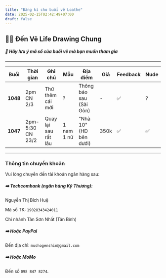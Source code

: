 ```yaml
---
title: "Đăng kí cho buổi vẽ Loathe"
date: 2025-02-15T02:42:49+07:00
draft: false
---
```


## 👯‍♀️ Đến Vẽ Life Drawing Chung

##### 👀 Hãy lưu ý mã số của buổi vẽ mà bạn muốn tham gia

---

| Buổi     | Thời gian        | Ghi chú              | Mẫu        | Địa điểm                | Giá  | Feedback | Nude |
|----------|------------------|----------------------|------------|-------------------------|------|----------|------|
| **1048** | 2pm CN 2/3       | Thử thêm cái mới     | ?          | Thông báo sau (Sài Gòn) | -    | ✅        | ?    |
| **1047** | 2pm-5:30 CN 23/2 | Quay lại sau rất lâu | 1 nam 1 nữ | "Nhà 10" (HD bên dưới)  | 350k | ✅        | ✅    |

---

### Thông tin chuyển khoản

Vui lòng chuyển đến tài khoản ngân hàng sau:

##### ➡️ **Techcombank** (ngân hàng Kỹ Thương):

Nguyễn Thị Bích Huệ

Mã số TK: `19028343424011`

Chi nhánh Tân Sơn Nhất (Tân Bình)

##### ➡️ Hoặc **PayPal**

Đến địa chỉ: `mushogenshin@gmail.com`

##### ➡️ Hoặc **MoMo**

Đến số `098 847 8274`.

<!-- ##### Áp dụng cho mọi hình thức chuyển tiền:

Phần nội dung chuyển khoản xin ghi rõ **họ tên và email** của các bạn kèm **mã khoá học** (`HAA00`), ví dụ:

`Pham Thi Khue khuepham908.gmail HAA00` (nếu chuyển qua ngân hàng thì nội dung không cần dấu `@`, và có thể bỏ bớt các ký tự đặc biệt nếu ngân hàng không cho phép).

--- -->
